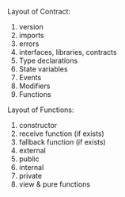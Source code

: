 Layout of Contract:
1. version
2. imports
3. errors
4. interfaces, libraries, contracts
5. Type declarations
6. State variables
7. Events
8. Modifiers
9. Functions

Layout of Functions:
1. constructor
2. receive function (if exists)
3. fallback function (if exists)
4. external
5. public
6. internal
7. private
8. view & pure functions